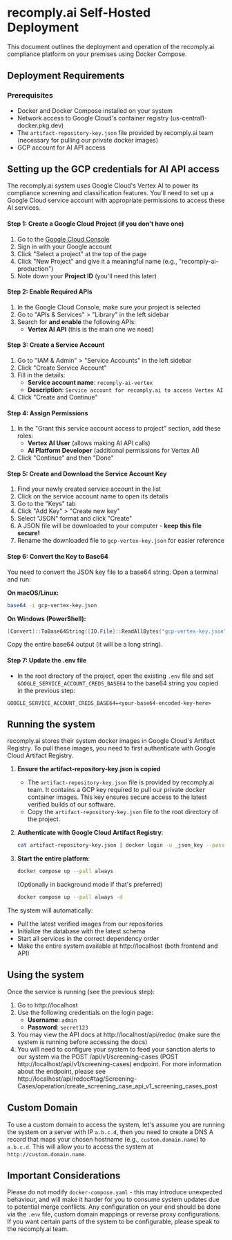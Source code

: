 # recomply.ai Self-Hosted Deployment

This document outlines the deployment and operation of the recomply.ai compliance platform on your premises using Docker Compose.

## Deployment Requirements

### Prerequisites
- Docker and Docker Compose installed on your system
- Network access to Google Cloud's container registry (us-central1-docker.pkg.dev)
- The `artifact-repository-key.json` file provided by recomply.ai team (necessary for pulling our private docker images)
- GCP account for AI API access

## Setting up the GCP credentials for AI API access

The recomply.ai system uses Google Cloud's Vertex AI to power its compliance screening and classification features. You'll need to set up a Google Cloud service account with appropriate permissions to access these AI services.

#### Step 1: Create a Google Cloud Project (if you don't have one)

1. Go to the [Google Cloud Console](https://console.cloud.google.com/)
2. Sign in with your Google account
3. Click "Select a project" at the top of the page
4. Click "New Project" and give it a meaningful name (e.g., "recomply-ai-production")
5. Note down your **Project ID** (you'll need this later)

#### Step 2: Enable Required APIs

1. In the Google Cloud Console, make sure your project is selected
2. Go to "APIs & Services" > "Library" in the left sidebar
3. Search for **and enable** the following APIs:
   - **Vertex AI API** (this is the main one we need)
   
#### Step 3: Create a Service Account

1. Go to "IAM & Admin" > "Service Accounts" in the left sidebar
2. Click "Create Service Account"
3. Fill in the details:
   - **Service account name**: `recomply-ai-vertex`
   - **Description**: `Service account for recomply.ai to access Vertex AI`
4. Click "Create and Continue"

#### Step 4: Assign Permissions

1. In the "Grant this service account access to project" section, add these roles:
   - **Vertex AI User** (allows making AI API calls)
   - **AI Platform Developer** (additional permissions for Vertex AI)
2. Click "Continue" and then "Done"

#### Step 5: Create and Download the Service Account Key

1. Find your newly created service account in the list
2. Click on the service account name to open its details
3. Go to the "Keys" tab
4. Click "Add Key" > "Create new key"
5. Select "JSON" format and click "Create"
6. A JSON file will be downloaded to your computer - **keep this file secure!**
7. Rename the downloaded file to `gcp-vertex-key.json` for easier reference

#### Step 6: Convert the Key to Base64

You need to convert the JSON key file to a base64 string. Open a terminal and run:

**On macOS/Linux:**
```bash
base64 -i gcp-vertex-key.json
```

**On Windows (PowerShell):**
```powershell
[Convert]::ToBase64String([IO.File]::ReadAllBytes("gcp-vertex-key.json"))
```

Copy the entire base64 output (it will be a long string).

#### Step 7: Update the .env file

- In the root directory of the project, open the existing `.env` file and set `GOOGLE_SERVICE_ACCOUNT_CREDS_BASE64`
  to the base64 string you copied in the previous step:
```env
GOOGLE_SERVICE_ACCOUNT_CREDS_BASE64=<your-base64-encoded-key-here>
```

## Running the system

recomply.ai stores their system docker images in Google Cloud's Artifact Registry. To pull these images, you need to first
authenticate with Google Cloud Artifact Registry.

1. **Ensure the artifact-repository-key.json is copied**
   - The `artifact-repository-key.json` file is provided by recomply.ai team. It contains a GCP key required to
     pull our private docker container images. This key ensures secure access to the latest verified
     builds of our software.
   - Copy the `artifact-repository-key.json` file to the root directory of the project.

2. **Authenticate with Google Cloud Artifact Registry**:
   ```bash
   cat artifact-repository-key.json | docker login -u _json_key --password-stdin https://us-central1-docker.pkg.dev
   ```

3. **Start the entire platform**:
   ```bash
   docker compose up --pull always
   ```
   (Optionally in background mode if that's preferred)
   ```bash
   docker compose up --pull always -d
   ```

The system will automatically:
- Pull the latest verified images from our repositories
- Initialize the database with the latest schema
- Start all services in the correct dependency order
- Make the entire system available at http://localhost (both frontend and API)

## Using the system

Once the service is running (see the previous step):

1) Go to http://localhost
2) Use the following credentials on the login page:
   - **Username**: `admin`
   - **Password**: `secret123`
3) You may view the API docs at http://localhost/api/redoc (make sure the system is running before accessing the docs)
4) You will need to configure your system to feed your sanction alerts to our system via the
   POST /api/v1/screening-cases (POST http://localhost/api/v1/screening-cases) endpoint.
   For more information about the endpoint, please see
   http://localhost/api/redoc#tag/Screening-Cases/operation/create_screening_case_api_v1_screening_cases_post

## Custom Domain

To use a custom domain to access the system, let's assume you are running the system on a server with IP `a.b.c.d`,
then you need to create a DNS A record that maps your chosen hostname (e.g., `custom.domain.name`) to `a.b.c.d`.
This will allow you to access the system at `http://custom.domain.name`.

## Important Considerations

Please do not modify `docker-compose.yaml` - this may introduce unexpected behaviour, and will make it harder for you
to consume system updates due to potential merge conflicts. Any configuration on your end should be done via
the `.env` file, custom domain mappings or reverse proxy configurations. If you want certain parts of the
system to be configurable, please speak to the recomply.ai team.
